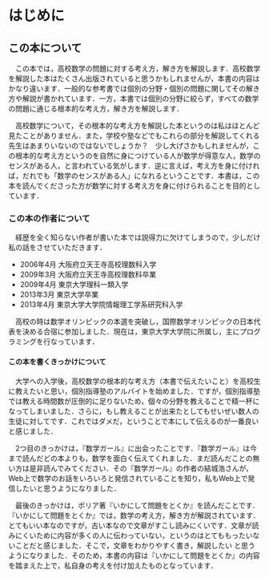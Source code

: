# はじめに

## この本について
　この本では，高校数学の問題に対する考え方，解き方を解説します．高校数学を解説した本はたくさん出版されていると思うかもしれませんが，本書の内容はかなり違います．一般的な参考書では個別の分野・個別の問題に関してその解き方や解説が書かれています．一方，本書では個別の分野に絞らず，すべての数学の問題に通じる根本的な考え方，解き方を解説します．

　高校数学について，その根本的な考え方を解説した本というのは私はほとんど見たことがありません．また，学校や塾などでもこれらの部分を解説してくれる先生はあまりいないのではないでしょうか？　少し大げさかもしれませんが，この根本的な考え方というのを自然に身につけている人が数学が得意な人，数学のセンスがある人，と言われている気がします．逆に言えば，考え方を身に付ければ，だれでも「数学のセンスがある人」になれるということです．本書は，この本を読んでくださった方が数学に対する考え方を身に付けられることを目的としています．

### この本の作者について
　経歴を全く知らない作者が書いた本では説得力に欠けてしまうので，少しだけ私の話をさせていただきます．

- 2006年4月 大阪府立天王寺高校理数科入学
- 2009年3月 大阪府立天王寺高校理数科卒業
- 2009年4月 東京大学理科一類入学
- 2013年3月 東京大学卒業
- 2013年4月 東京大学大学院情報理工学系研究科入学


　高校の時は数学オリンピックの本選を突破し，国際数学オリンピックの日本代表を決める合宿に参加しました．現在は，東京大学大学院に所属し，主にプログラミングを行なっています．


#### この本を書くきっかけについて
　大学への入学後，高校数学の根本的な考え方（本書で伝えたいこと）を高校生に教えたいと思い，個別指導塾のアルバイトを始めました．ですが，個別指導塾では教える時間数が圧倒的に足りないため，個々の分野を教えることで精一杯になってしまいました．さらに，もし教えることが出来たとしてもせいぜい数人の生徒に対してです．これではダメだ，ということで本にして伝えるのが一番良いと感じました．

　2つ目のきっかけは，『数学ガール』に出会ったことです．『数学ガール』は今まで読んだどの本よりも，数学を面白く伝えてくれました．まだ読んだことの無い方は是非読んでみてください．その『数学ガール』の作者の結城浩さんが，Web上で数学のお話をいろいろと発信されていることを知り，私もWeb上で発信したいと思うようになりました．

　最後のきっかけは，ポリア著『いかにして問題をとくか』を読んだことです．『いかにして問題をとくか』では，数学の考え方，解き方が解説されています．とてもいい本なのですが，古い本なので文章がすこし読みにくいです．文章が読みにくいために内容が多くの人に伝わっていない，というのはとてももったいないことだと感じました．そこで，文章をわかりやすく書き，解説したい
と思うようになりました．そのため，本書の内容は『いかにして問題をとくか』の内容を踏まえた上で，私自身の考えを付け加えたものとなっています．
